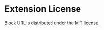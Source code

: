 # Extension License

Block URL is distributed under the [MIT license](https://github.com/alexwkleung/block-url-extension/blob/main/LICENSE).
